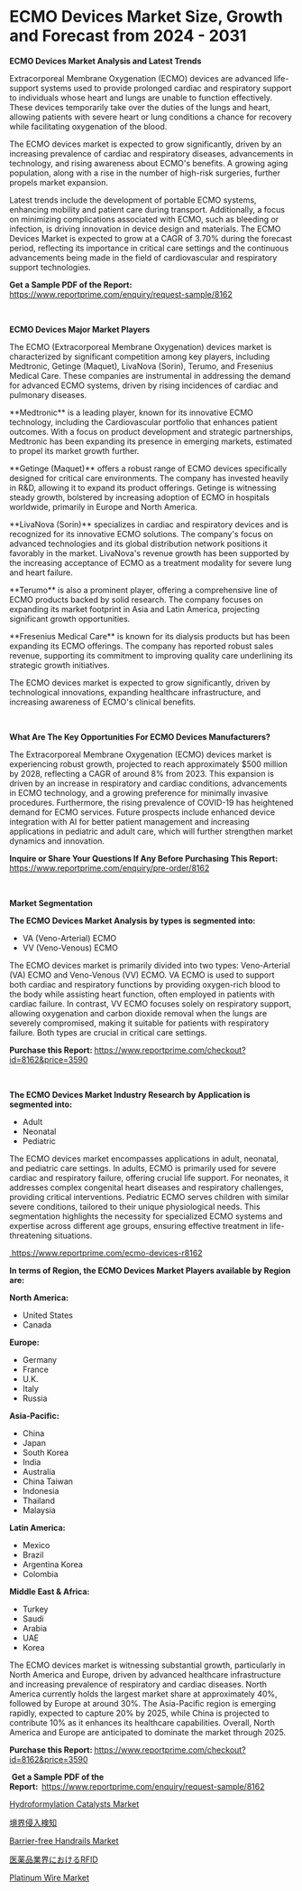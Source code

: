 <p><h1>ECMO Devices Market Size, Growth and Forecast from 2024 - 2031</h1></p><p><strong>ECMO Devices Market Analysis and Latest Trends</strong></p>
<p><p>Extracorporeal Membrane Oxygenation (ECMO) devices are advanced life-support systems used to provide prolonged cardiac and respiratory support to individuals whose heart and lungs are unable to function effectively. These devices temporarily take over the duties of the lungs and heart, allowing patients with severe heart or lung conditions a chance for recovery while facilitating oxygenation of the blood.</p><p>The ECMO devices market is expected to grow significantly, driven by an increasing prevalence of cardiac and respiratory diseases, advancements in technology, and rising awareness about ECMO's benefits. A growing aging population, along with a rise in the number of high-risk surgeries, further propels market expansion. </p><p>Latest trends include the development of portable ECMO systems, enhancing mobility and patient care during transport. Additionally, a focus on minimizing complications associated with ECMO, such as bleeding or infection, is driving innovation in device design and materials. The ECMO Devices Market is expected to grow at a CAGR of 3.70% during the forecast period, reflecting its importance in critical care settings and the continuous advancements being made in the field of cardiovascular and respiratory support technologies.</p></p>
<p><strong>Get a Sample PDF of the Report:&nbsp;</strong> <a href="https://www.reportprime.com/enquiry/request-sample/8162">https://www.reportprime.com/enquiry/request-sample/8162</a></p>
<p>&nbsp;</p>
<p><strong>ECMO Devices Major Market Players</strong></p>
<p><p>The ECMO (Extracorporeal Membrane Oxygenation) devices market is characterized by significant competition among key players, including Medtronic, Getinge (Maquet), LivaNova (Sorin), Terumo, and Fresenius Medical Care. These companies are instrumental in addressing the demand for advanced ECMO systems, driven by rising incidences of cardiac and pulmonary diseases.</p><p>**Medtronic** is a leading player, known for its innovative ECMO technology, including the Cardiovascular portfolio that enhances patient outcomes. With a focus on product development and strategic partnerships, Medtronic has been expanding its presence in emerging markets, estimated to propel its market growth further. </p><p>**Getinge (Maquet)** offers a robust range of ECMO devices specifically designed for critical care environments. The company has invested heavily in R&D, allowing it to expand its product offerings. Getinge is witnessing steady growth, bolstered by increasing adoption of ECMO in hospitals worldwide, primarily in Europe and North America.</p><p>**LivaNova (Sorin)** specializes in cardiac and respiratory devices and is recognized for its innovative ECMO solutions. The company's focus on advanced technologies and its global distribution network positions it favorably in the market. LivaNova's revenue growth has been supported by the increasing acceptance of ECMO as a treatment modality for severe lung and heart failure.</p><p>**Terumo** is also a prominent player, offering a comprehensive line of ECMO products backed by solid research. The company focuses on expanding its market footprint in Asia and Latin America, projecting significant growth opportunities.</p><p>**Fresenius Medical Care** is known for its dialysis products but has been expanding its ECMO offerings. The company has reported robust sales revenue, supporting its commitment to improving quality care underlining its strategic growth initiatives.</p><p>The ECMO devices market is expected to grow significantly, driven by technological innovations, expanding healthcare infrastructure, and increasing awareness of ECMO's clinical benefits.</p></p>
<p>&nbsp;</p>
<p><strong>What Are The Key Opportunities For ECMO Devices Manufacturers?</strong></p>
<p><p>The Extracorporeal Membrane Oxygenation (ECMO) devices market is experiencing robust growth, projected to reach approximately $500 million by 2028, reflecting a CAGR of around 8% from 2023. This expansion is driven by an increase in respiratory and cardiac conditions, advancements in ECMO technology, and a growing preference for minimally invasive procedures. Furthermore, the rising prevalence of COVID-19 has heightened demand for ECMO services. Future prospects include enhanced device integration with AI for better patient management and increasing applications in pediatric and adult care, which will further strengthen market dynamics and innovation.</p></p>
<p><strong>Inquire or Share Your Questions If Any Before Purchasing This Report:</strong> <a href="https://www.reportprime.com/enquiry/pre-order/8162">https://www.reportprime.com/enquiry/pre-order/8162</a></p>
<p>&nbsp;</p>
<p><strong>Market Segmentation</strong></p>
<p><strong>The ECMO Devices Market Analysis by types is segmented into:</strong></p>
<p><ul><li>VA (Veno-Arterial) ECMO</li><li>VV (Veno-Venous) ECMO</li></ul></p>
<p><p>The ECMO devices market is primarily divided into two types: Veno-Arterial (VA) ECMO and Veno-Venous (VV) ECMO. VA ECMO is used to support both cardiac and respiratory functions by providing oxygen-rich blood to the body while assisting heart function, often employed in patients with cardiac failure. In contrast, VV ECMO focuses solely on respiratory support, allowing oxygenation and carbon dioxide removal when the lungs are severely compromised, making it suitable for patients with respiratory failure. Both types are crucial in critical care settings.</p></p>
<p><strong>Purchase this Report:&nbsp;</strong><a href="https://www.reportprime.com/checkout?id=8162&price=3590">https://www.reportprime.com/checkout?id=8162&price=3590</a></p>
<p>&nbsp;</p>
<p><strong>The ECMO Devices Market Industry Research by Application is segmented into:</strong></p>
<p><ul><li>Adult</li><li>Neonatal</li><li>Pediatric</li></ul></p>
<p><p>The ECMO devices market encompasses applications in adult, neonatal, and pediatric care settings. In adults, ECMO is primarily used for severe cardiac and respiratory failure, offering crucial life support. For neonates, it addresses complex congenital heart diseases and respiratory challenges, providing critical interventions. Pediatric ECMO serves children with similar severe conditions, tailored to their unique physiological needs. This segmentation highlights the necessity for specialized ECMO systems and expertise across different age groups, ensuring effective treatment in life-threatening situations.</p></p>
<p><a href="https://www.reportprime.com/ecmo-devices-r8162">&nbsp;https://www.reportprime.com/ecmo-devices-r8162</a></p>
<p><strong>In terms of Region, the ECMO Devices Market Players available by Region are:</strong></p>
<p>
    <p> <strong> North America: </strong>
        <ul>
            <li>United States</li>
            <li>Canada</li>
        </ul>
        </p> 
    <p> <strong> Europe: </strong>
        <ul>
            <li>Germany</li>
            <li>France</li>
            <li>U.K.</li>
            <li>Italy</li>
            <li>Russia</li>
        </ul>
        </p> 
    <p> <strong> Asia-Pacific: </strong>
        <ul>
            <li>China</li>
            <li>Japan</li>
            <li>South Korea</li>
            <li>India</li>
            <li>Australia</li>
            <li>China Taiwan</li>
            <li>Indonesia</li>
            <li>Thailand</li>
            <li>Malaysia</li>
        </ul>
        </p> 
    <p> <strong> Latin America: </strong>
        <ul>
            <li>Mexico</li>
            <li>Brazil</li>
            <li>Argentina Korea</li>
            <li>Colombia</li>
        </ul>
        </p> 
    <p> <strong> Middle East & Africa: </strong>
        <ul>
            <li>Turkey</li>
            <li>Saudi</li>
            <li>Arabia</li>
            <li>UAE</li>
            <li>Korea</li>
        </ul>
    </p>
    </p>
<p><p>The ECMO devices market is witnessing substantial growth, particularly in North America and Europe, driven by advanced healthcare infrastructure and increasing prevalence of respiratory and cardiac diseases. North America currently holds the largest market share at approximately 40%, followed by Europe at around 30%. The Asia-Pacific region is emerging rapidly, expected to capture 20% by 2025, while China is projected to contribute 10% as it enhances its healthcare capabilities. Overall, North America and Europe are anticipated to dominate the market through 2025.</p></p>
<p><strong>Purchase this Report: </strong><a href="https://www.reportprime.com/checkout?id=8162&price=3590">https://www.reportprime.com/checkout?id=8162&price=3590</a></p>
<p>&nbsp;<strong>Get a Sample PDF of the Report:&nbsp;&nbsp;</strong><a href="https://www.reportprime.com/enquiry/request-sample/8162">https://www.reportprime.com/enquiry/request-sample/8162</a></p>
<p><strong></strong></p>
<p><p><a href="https://www.linkedin.com/pulse/global-hydroformylation-catalysts-market-size-expected-hgfne?trackingId=ACQIi8MzS3yQqFFtsNAaoA%3D%3D">Hydroformylation Catalysts Market</a></p><p><a href="https://medium.com/@dressleredward/perimeter-intrusion-detection-market-%E3%81%AE%E3%82%B0%E3%83%AD%E3%83%BC%E3%83%90%E3%83%AB%E5%B8%82%E5%A0%B4%E6%A6%82%E8%A6%81%E3%81%AF-%E4%B8%96%E7%95%8C%E3%81%8A%E3%82%88%E3%81%B3%E4%B8%BB%E8%A6%81%E5%B8%82%E5%A0%B4%E3%81%AB%E3%81%8A%E3%81%91%E3%82%8B%E6%A5%AD%E7%95%8C%E3%81%AB%E5%BD%B1%E9%9F%BF%E3%82%92%E4%B8%8E%E3%81%88%E3%82%8B%E4%B8%BB%E8%A6%81%E3%81%AA%E3%83%88%E3%83%AC%E3%83%B3%E3%83%89%E3%81%AB%E3%81%A4%E3%81%84%E3%81%A6-%E7%8B%AC%E8%87%AA%E3%81%AE%E8%A6%96%E7%82%B9%E3%82%92%E6%8F%90%E4%BE%9B%E3%81%97%E3%81%BE%E3%81%99-8f66704534e6">境界侵入検知</a></p><p><a href="https://issuu.com/reportprime-2/docs/barrier-free-handrails-market-size-_c94181f3e85caf">Barrier-free Handrails Market</a></p><p><a href="https://medium.com/@dressleredward/rfid-in-pharmaceuticals-market-%E3%81%AF-%E3%82%B3%E3%82%B9%E3%83%88%E7%AE%A1%E7%90%86%E3%81%A8%E5%8A%B9%E7%8E%87%E5%90%91%E4%B8%8A%E3%82%92%E5%84%AA%E5%85%88%E3%81%97%E3%81%BE%E3%81%99-%E3%81%95%E3%82%89%E3%81%AB-%E5%A0%B1%E5%91%8A%E6%9B%B8%E3%81%AF%E5%B8%82%E5%A0%B4%E3%81%AE%E9%9C%80%E8%A6%81%E9%9D%A2%E3%81%A8%E4%BE%9B%E7%B5%A6%E9%9D%A2%E3%81%AE%E4%B8%A1%E6%96%B9%E3%82%92%E3%82%AB%E3%83%90%E3%83%BC%E3%81%97%E3%81%A6%E3%81%84%E3%81%BE%E3%81%99-rfid-in-700a5d143299">医薬品業界におけるRFID</a></p><p><a href="https://www.linkedin.com/pulse/comprehensive-analysis-global-platinum-wire-market-hrioe?trackingId=AY9Zdq%2BvTIajdKt4N9uW1w%3D%3D">Platinum Wire Market</a></p></p>